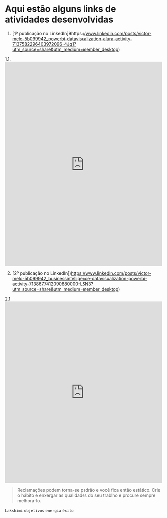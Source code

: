 # Aqui estão alguns links de atividades desenvolvidas


1. [1º publicação no LinkedIn]9https://www.linkedin.com/posts/victor-melo-5b099942_powerbi-datavisualization-alura-activity-7137582296403972096-4Jq1?utm_source=share&utm_medium=member_desktop)

  1.1. <iframe src="https://www.linkedin.com/embed/feed/update/urn:li:ugcPost:7137582064945504256" height="659" width="504" frameborder="0" allowfullscreen="" title="Publicação incorporada"></iframe>

2. [2º publicação no LinkedIn])https://www.linkedin.com/posts/victor-melo-5b099942_businessintelligence-datavisualization-powerbi-activity-7138677412090880000-LSN3?utm_source=share&utm_medium=member_desktop)

  2.1 <iframe src="https://www.linkedin.com/embed/feed/update/urn:li:ugcPost:7138677103440429057" height="584" width="504" frameborder="0" allowfullscreen="" title="Publicação incorporada"></iframe>

> Reclamações podem torna-se padrão e você fica então estático.
> Crie o hábito e enxergar as qualidades do seu trablho e procure
> sempre melhorá-lo.

`Lakshimi` `objetivos` `energia` `êxito`
